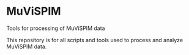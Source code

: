# MuViSPIM
Tools for processing of MuViSPIM data

This repository is for all scripts and tools used to process and analyze MuViSPIM data.

